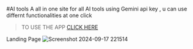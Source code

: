 #AI tools
 
A all in one site for all AI tools using Gemini api key , u can use differnt functionalities at one click

>TO USE THE APP
[CLICK HERE](https://toolsai.streamlit.app/)

Landing Page
![Screenshot 2024-09-17 221514](https://github.com/user-attachments/assets/2905726b-d187-44b8-b6ff-dfdd90c1f097)
